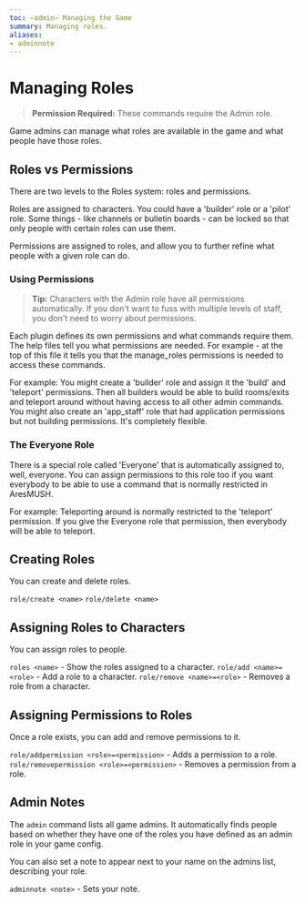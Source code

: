 ```yaml
---
toc: ~admin~ Managing the Game
summary: Managing roles.
aliases:
- adminnote
---
```

# Managing Roles

> **Permission Required:** These commands require the Admin role.

Game admins can manage what roles are available in the game and what people have those roles.

## Roles vs Permissions

There are two levels to the Roles system:  roles and permissions.

Roles are assigned to characters.  You could have a 'builder' role or a 'pilot' role.  Some things - like channels or bulletin boards - can be locked so that only people with certain roles can use them.

Permissions are assigned to roles, and allow you to further refine what people with a given role can do.  

### Using Permissions

> **Tip:** Characters with the Admin role have all permissions automatically.  If you don't want to fuss with multiple levels of staff, you don't need to worry about permissions.

Each plugin defines its own permissions and what commands require them.  The help files tell you what permissions are needed.  For example - at the top of this file it tells you that the manage_roles permissions is needed to access these commands.

For example:  You might create a 'builder' role and assign it the 'build' and 'teleport' permissions.  Then all builders would be able to build rooms/exits and teleport around without having access to all other admin commands.  You might also create an 'app_staff' role that had application permissions but not building permissions.  It's completely flexible.

### The Everyone Role

There is a special role called 'Everyone' that is automatically assigned to, well, everyone.  You can assign permissions to this role too if you want everybody to be able to use a command that is normally restricted in AresMUSH.

For example:  Teleporting around is normally restricted to the 'teleport' permission.  If you give the Everyone role that permission, then everybody will be able to teleport.

## Creating Roles

You can create and delete roles.

`role/create <name>`
`role/delete <name>`

## Assigning Roles to Characters

You can assign roles to people.

`roles <name>` - Show the roles assigned to a character.
`role/add <name>=<role>` - Add a role to a character.
`role/remove <name>=<role>` - Removes a role from a character.

## Assigning Permissions to Roles

Once a role exists, you can add and remove permissions to it.

`role/addpermission <role>=<permission>` - Adds a permission to a role.
`role/removepermission <role>=<permission>` - Removes a permission from a role.

## Admin Notes

The `admin` command lists all game admins.  It automatically finds people based on whether they have one of the roles you have defined as an admin role in your game config.  

You can also set a note to appear next to your name on the admins list, describing your role.

`adminnote <note>` - Sets your note.
